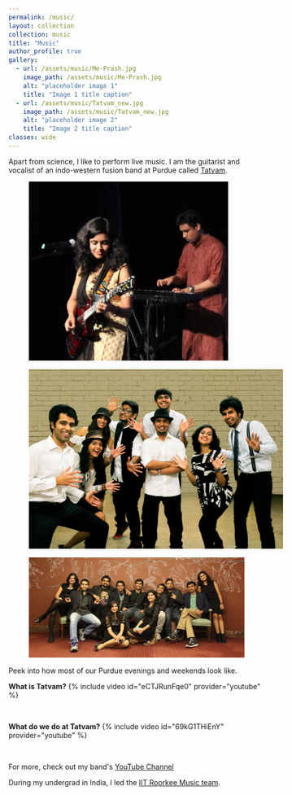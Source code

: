 ```yaml
---
permalink: /music/
layout: collection
collection: music
title: "Music"
author_profile: true
gallery:
  - url: /assets/music/Me-Prash.jpg
    image_path: /assets/music/Me-Prash.jpg
    alt: "placeholder image 1"
    title: "Image 1 title caption"
  - url: /assets/music/Tatvam_new.jpg
    image_path: /assets/music/Tatvam_new.jpg
    alt: "placeholder image 2"
    title: "Image 2 title caption"
classes: wide
---
```


<!--
<figure style="width: 400px" class="align-right">
  <img src="/assets/music/Me-Prash.jpg" alt="">
</figure>
-->

Apart from science, I like to perform live music. I am the guitarist and vocalist of an indo-western fusion band at Purdue called [Tatvam](https://www.facebook.com/TatvamPurdue/).

<!--{% include gallery class="full" caption="Bandmates and me" %}-->

<figure style="width: 392px" class="align-left">
  <img src="/assets/music/Me-Prash.jpg" alt="">
</figure>

<figure style="width: 500px" class="align-right">
  <img src="/assets/music/Tatvam_new.jpg" alt="">
</figure>

<figure class="align-center">
  <img src="/assets/music/Tatvam_old.jpg" alt="">
</figure>

Peek into how most of our Purdue evenings and weekends look like.

**What is Tatvam?**
{% include video id="eCTJRunFqe0" provider="youtube" %}

<br/>

**What do we do at Tatvam?**
{% include video id="69kG1THiEnY" provider="youtube" %}

<br/>

For more, check out my band's [YouTube Channel](https://www.youtube.com/channel/UCBlDeRAwAAP_SeVPqmVi_HQ)

During my undergrad in India, I led the [IIT Roorkee Music team](https://www.youtube.com/channel/UCUAm7WhqNFUytNPs6VaUK-Q).
